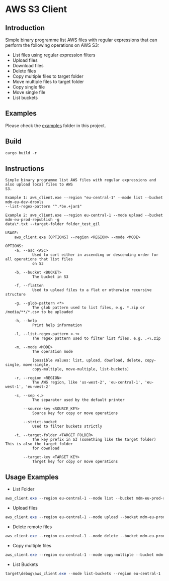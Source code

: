 # AWS S3 Client

## Introduction

Simple binary programme list AWS files with regular expressions that can perform the following operations on AWS S3:

- List files using regular expression filters
- Upload files
- Download files
- Delete files
- Copy multiple files to target folder
- Move multiple files to target folder
- Copy single file
- Move single file
- List buckets

## Examples

Please check the [examples](examples) folder in this project.

## Build

```ps1
cargo build -r
```

## Instructions

```
Simple binary programme list AWS files with regular expressions and also upload local files to AWS
S3.

Example 1: aws_client.exe --region "eu-central-1" --mode list --bucket mdm-eu-dev-drools
--list-regex-pattern "^.*be.+jar$"

Example 2: aws_client.exe --region eu-central-1 --mode upload --bucket mdm-eu-prod-republish -g
data\*.txt --target-folder folder_test_gil

USAGE:
    aws_client.exe [OPTIONS] --region <REGION> --mode <MODE>

OPTIONS:
    -a, --asc <ASC>
            Used to sort either in ascending or descending order for all operations that list files
            on S3

    -b, --bucket <BUCKET>
            The bucket in S3

    -f, --flatten
            Used to upload files to a flat or otherwise recursive structure

    -g, --glob-pattern <*>
            The glob pattern used to list files, e.g. *.zip or /media/**/*.csv to be uploaded

    -h, --help
            Print help information

    -l, --list-regex-pattern <.+>
            The regex pattern used to filter list files, e.g. .+\.zip

    -m, --mode <MODE>
            The operation mode

            [possible values: list, upload, download, delete, copy-single, move-single,
            copy-multiple, move-multiple, list-buckets]

    -r, --region <REGION>
            The AWS region, like 'us-west-2', 'eu-central-1', 'eu-west-1', 'eu-west-2'

    -s, --sep <,>
            The separator used by the default printer

        --source-key <SOURCE_KEY>
            Source key for copy or move operations

        --strict-bucket
            Used to filter buckets strictly

    -t, --target-folder <TARGET_FOLDER>
            The key prefix in S3 (something like the target folder) This is also the target folder
            for download

        --target-key <TARGET_KEY>
            Target key for copy or move operations

```

## Usage Examples

- List Folder

```powershell
aws_client.exe --region eu-central-1 --mode list --bucket mdm-eu-prod-republish --list-regex-pattern ^.*folder_test_gil.+
```

- Upload files

```powershell
aws_client.exe --region eu-central-1 --mode upload --bucket mdm-eu-prod-republish -g data\*.txt --target-folder folder_test_gil
```

- Delete remote files

```powershell
aws_client.exe --region eu-central-1 --mode delete --bucket mdm-eu-prod-republish --list-regex-pattern ^.*folder_test_gil.+
```

- Copy multiple files

```powershell
aws_client.exe --region eu-central-1 --mode copy-multiple --bucket mdm-eu-prod-republish -l ^.*folder3.+ --target-key folder3_copy
```

- List Buckets

```powershell
target\debug\aws_client.exe --mode list-buckets --region eu-central-1
```